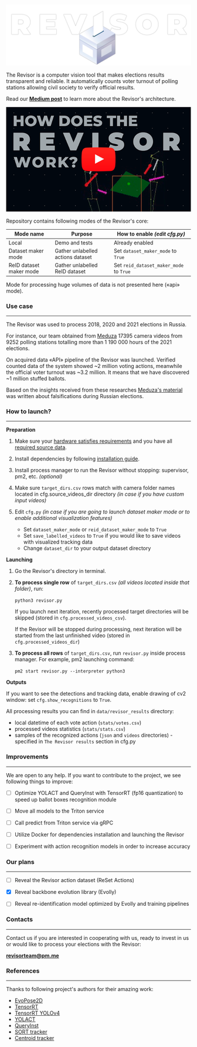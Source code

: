 
![The Revisor logo](docs/images/logo.png)

The Revisor is a computer vision tool that makes elections results transparent and reliable. 
It automatically counts voter turnout of polling stations allowing civil society 
to verify official results.

Read our **[Medium post]** to learn more about the Revisor's architecture.

[![How does the Revisor work?](docs/images/preview_youtube.png)](https://www.youtube.com/watch?v=4KiZuIlc5wk)

Repository contains following modes of the Revisor's core:

| Mode name               | Purpose                           | How to enable _(edit cfg.py)_           |
|-------------------------|-----------------------------------|-----------------------------------------|
| Local                   | Demo and tests                    | Already enabled                         |
| Dataset maker mode      | Gather unlabelled actions dataset | Set `dataset_maker_mode` to `True`      |
| ReID dataset maker mode | Gather unlabelled ReID dataset    | Set `reid_dataset_maker_mode` to `True` |

Mode for processing huge volumes of data is not presented here («api» mode).

### Use case

---
The Revisor was used to process 2018, 2020 and 2021 elections in Russia.

For instance, our team obtained from [Meduza] 17395 camera videos from 9252 polling stations 
totalling more than 1 190 000 hours of the 2021 elections.

On acquired data «API» pipeline of the Revisor was launched. 
Verified counted data of the system showed ~2 million voting actions, 
meanwhile the official voter turnout was ~3.2 million. It means that we have discovered 
~1 million stuffed ballots.

Based on the insights received from these researches [Meduza's material] was written 
about falsifications during Russian elections.


### How to launch?

---
**Preparation**

1. Make sure your [hardware satisfies requirements] and you have all [required source data]. 

2. Install dependencies by following [installation guide].

3. Install process manager to run the Revisor without stopping: supervisor, pm2, etc. _(optional)_

4. Make sure `target_dirs.csv` rows match with camera folder names located in cfg.source_videos_dir directory  _(in case if you have custom input videos)_

5. Edit `cfg.py` _(in case if you are going to launch dataset maker mode or to enable additional visualization features)_

    * Set `dataset_maker_mode` or `reid_dataset_maker_mode` to `True`
    * Set `save_labelled_videos` to `True` if you would like to save videos with visualized tracking data
    * Change `dataset_dir` to your output dataset directory


**Launching**
1. Go the Revisor's directory in terminal.
2. **To process single row** of `target_dirs.csv` _(all videos located inside that folder)_, run:
    
    `python3 revisor.py`
    
    If you launch next iteration, recently processed target directories will be skipped 
    (stored in `cfg.processed_videos_csv`).

    If the Revisor will be stopped during processing, next iteration 
    will be started from the last unfinished video (stored in `cfg.processed_videos_dir`)

3. **To process all rows** of `target_dirs.csv`, run `revisor.py` inside process manager. 
For example, pm2 launching command:

    `pm2 start revisor.py --interpreter python3`

**Outputs**

If you want to see the detections and tracking data, enable drawing of cv2 window:
set `cfg.show_recognitions` to `True`.

All processing results you can find in `data/revisor_results` directory:

* local datetime of each vote action (`stats/votes.csv`)
* processed videos statistics (`stats/stats.csv`)
* samples of the recognized actions (`json` and `videos` directories) - specified in `The Revisor results` section in cfg.py   


### Improvements 

---

We are open to any help. If you want to contribute to the project, we see following things to improve:

- [ ] Optimize YOLACT and QueryInst with TensorRT (fp16 quantization) to speed up ballot boxes recognition module
- [ ] Move all models to the Triton service
- [ ] Call predict from Triton service via gRPC
- [ ] Utilize Docker for dependencies installation and launching the Revisor
- [ ] Experiment with action recognition models in order to increase accuracy 


### Our plans 

---

- [ ] Reveal the Revisor action dataset (ReSet Actions)
- [x] Reveal backbone evolution library (Evolly)
- [ ] Reveal re-identification model optimized by Evolly and training pipelines


### Contacts

---

Contact us if you are interested in cooperating with us, ready to invest 
in us or would like to process your elections with the Revisor: 

**revisorteam@pm.me**


### References 

---

Thanks to following project's authors for their amazing work:
* [EvoPose2D](https://github.com/wmcnally/evopose2d)
* [TensorRT](https://github.com/NVIDIA/TensorRT)
* [TensorRT YOLOv4](https://github.com/jkjung-avt/tensorrt_demos)
* [YOLACT](https://github.com/dbolya/yolact)
* [QueryInst](https://github.com/hustvl/QueryInst)
* [SORT tracker](https://github.com/abewley/sort)
* [Centroid tracker](https://pyimagesearch.com/2018/07/23/simple-object-tracking-with-opencv/)


[Medium post]: https://medium.com/@RevisorTeam/how-ai-exposed-millions-of-forged-votes-in-russian-elections-40f9bd3fa655
[Meduza]: https://meduza.io/en/
[Meduza's material]: https://meduza.io/en/feature/2022/08/12/17-1-million-stuffed-ballots
[hardware satisfies requirements]: docs/HARDWARE_REQUIREMENTS.MD
[required source data]: docs/DATA_REQUIREMENTS.MD
[installation guide]: docs/INSTALLATION.MD
